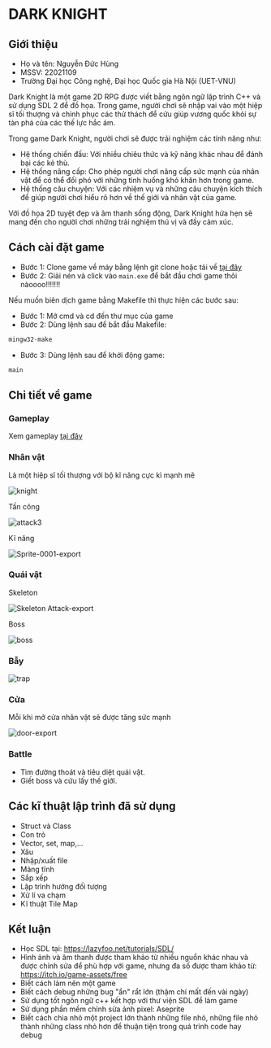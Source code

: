 # DARK KNIGHT
## Giới thiệu
* Họ và tên: Nguyễn Đức Hùng
* MSSV: 22021109
* Trường Đại học Công nghệ, Đại học Quốc gia Hà Nội (UET-VNU)

Dark Knight là một game 2D RPG được viết bằng ngôn ngữ lập trình C++ và sử dụng SDL 2 để đồ họa. Trong game, người chơi sẽ nhập vai vào một hiệp sĩ tối thượng và chinh phục các thử thách để cứu giúp vương quốc khỏi sự tàn phá của các thế lực hắc ám.

Trong game Dark Knight, người chơi sẽ được trải nghiệm các tính năng như:

* Hệ thống chiến đấu: Với nhiều chiêu thức và kỹ năng khác nhau để đánh bại các kẻ thù.
* Hệ thống nâng cấp: Cho phép người chơi nâng cấp sức mạnh của nhân vật để có thể đối phó với những tình huống khó khăn hơn trong game.
* Hệ thống câu chuyện: Với các nhiệm vụ và những câu chuyện kích thích để giúp người chơi hiểu rõ hơn về thế giới và nhân vật của game.

Với đồ họa 2D tuyệt đẹp và âm thanh sống động, Dark Knight hứa hẹn sẽ mang đến cho người chơi những trải nghiệm thú vị và đầy cảm xúc.

## Cách cài đặt game
* Bước 1: Clone game về máy bằng lệnh git clone hoặc tải về [tại đây](https://github.com/hudzg/knight/archive/refs/heads/main.zip)
* Bước 2: Giải nén và click vào `main.exe` để bắt đầu chơi game thôi nàoooo!!!!!!!

Nếu muốn biên dịch game bằng Makefile thì thực hiện các bước sau:
* Bước 1: Mở cmd và cd đến thư mục của game
* Bước 2: Dùng lệnh sau để bắt đầu Makefile: 
```bash
mingw32-make
```
* Bước 3: Dùng lệnh sau để khởi động game:
```bash
main
```
## Chi tiết về game
### Gameplay
Xem gameplay [tại đây](https://youtu.be/C2Q8dkf2o7w)
### Nhân vật
Là một hiệp sĩ tối thượng với bộ kĩ năng cực kì mạnh mẽ

![knight](https://user-images.githubusercontent.com/106372669/236669112-f0188ad7-90e8-44da-bc9e-c9622da7d66e.gif)

Tấn công

![attack3](https://user-images.githubusercontent.com/106372669/236669287-3c047eb0-2119-4071-ac6a-c4b648fd2f84.gif)

Kĩ năng

![Sprite-0001-export](https://user-images.githubusercontent.com/106372669/236670667-3622f35a-42e4-45c2-bd36-07685a4ad31b.gif)
### Quái vật
Skeleton

![Skeleton Attack-export](https://user-images.githubusercontent.com/106372669/236670771-f50bc349-1c49-4822-8298-066f80e7fd99.gif)

Boss

![boss](https://user-images.githubusercontent.com/106372669/236670883-685ff1ee-752e-4e1d-a483-fcde5eaac788.gif)

### Bẫy

![trap](https://user-images.githubusercontent.com/106372669/236671042-99685a0e-8787-40be-8ef2-bf2f98aad0f0.png)

### Cửa
Mỗi khi mở cửa nhân vật sẽ được tăng sức mạnh

![door-export](https://user-images.githubusercontent.com/106372669/236671232-82d2a270-9efd-46ec-9241-6359a4a9bb90.png)

### Battle
* Tìm đường thoát và tiêu diệt quái vật.
* Giết boss và cứu lấy thế giới.

## Các kĩ thuật lập trình đã sử dụng
* Struct và Class
* Con trỏ
* Vector, set, map,...
* Xâu
* Nhập/xuất file
* Mảng tĩnh
* Sắp xếp
* Lập trình hướng đối tượng
* Xử lí va chạm
* Kĩ thuật Tile Map

## Kết luận
* Học SDL tại: https://lazyfoo.net/tutorials/SDL/
* Hình ảnh và âm thanh được tham khảo từ nhiều nguồn khác nhau và được chỉnh sửa để phù hợp với game, nhưng đa số được tham khảo từ: https://itch.io/game-assets/free
* Biết cách làm nên một game
* Biết cách debug những bug "ẩn" rẩt lớn (thậm chí mất đến vài ngày)
* Sử dụng tốt ngôn ngữ c++ kết hợp với thư viện SDL để làm game
* Sử dụng phần mềm chỉnh sửa ảnh pixel: Aseprite
* Biết cách chia nhỏ một project lớn thành những file nhỏ, những file nhỏ thành những class nhỏ hơn để thuận tiện trong quá trình code hay debug

